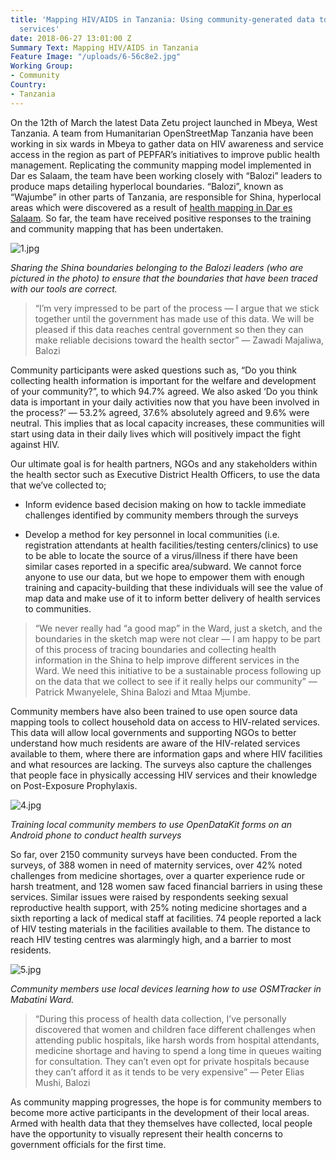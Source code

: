 ```yaml
---
title: 'Mapping HIV/AIDS in Tanzania: Using community-generated data to improve health
  services'
date: 2018-06-27 13:01:00 Z
Summary Text: Mapping HIV/AIDS in Tanzania
Feature Image: "/uploads/6-56c8e2.jpg"
Working Group:
- Community
Country:
- Tanzania
---
```


On the 12th of March the latest Data Zetu project launched in Mbeya, West Tanzania. A team from Humanitarian OpenStreetMap Tanzania have been working in six wards in Mbeya to gather data on HIV awareness and service access in the region as part of PEPFAR’s initiatives to improve public health management. Replicating the community mapping model implemented in Dar es Salaam, the team have been working closely with “Balozi” leaders to produce maps detailing hyperlocal boundaries. “Balozi”, known as “Wajumbe” in other parts of Tanzania, are responsible for Shina, hyperlocal areas which were discovered as a result of [health mapping in Dar es Salaam](https://medium.com/data-zetu/newly-revealed-shina-boundaries-offer-unprecedented-hyperlocal-data-for-decisionmakers-91a2bce04a3e). So far, the team have received positive responses to the training and community mapping that has been undertaken.

![1.jpg](/uploads/1.jpg)

*Sharing the Shina boundaries belonging to the Balozi leaders (who are pictured in the photo) to ensure that the boundaries that have been traced with our tools are correct.*

> “I’m very impressed to be part of the process — I argue that we stick together until the government has made use of this data. We will be pleased if this data reaches central government so then they can make reliable decisions toward the health sector” — Zawadi Majaliwa, Balozi

Community participants were asked questions such as, “Do you think collecting health information is important for the welfare and development of your community?”, to which 94.7% agreed. We also asked ‘Do you think data is important in your daily activities now that you have been involved in the process?’ — 53.2% agreed, 37.6% absolutely agreed and 9.6% were neutral. This implies that as local capacity increases, these communities will start using data in their daily lives which will positively impact the fight against HIV.

Our ultimate goal is for health partners, NGOs and any stakeholders within the health sector such as Executive District Health Officers, to use the data that we’ve collected to;

* Inform evidence based decision making on how to tackle immediate challenges identified by community members through the surveys

* Develop a method for key personnel in local communities (i.e. registration attendants at health facilities/testing centers/clinics) to use to be able to locate the source of a virus/illness if there have been similar cases reported in a specific area/subward. We cannot force anyone to use our data, but we hope to empower them with enough training and capacity-building that these individuals will see the value of map data and make use of it to inform better delivery of health services to communities.

> “We never really had “a good map” in the Ward, just a sketch, and the boundaries in the sketch map were not clear — I am happy to be part of this process of tracing boundaries and collecting health information in the Shina to help improve different services in the Ward. We need this initiative to be a sustainable process following up on the data that we collect to see if it really helps our community” — Patrick Mwanyelele, Shina Balozi and Mtaa Mjumbe.

Community members have also been trained to use open source data mapping tools to collect household data on access to HIV-related services. This data will allow local governments and supporting NGOs to better understand how much residents are aware of the HIV-related services available to them, where there are information gaps and where HIV facilities and what resources are lacking. The surveys also capture the challenges that people face in physically accessing HIV services and their knowledge on Post-Exposure Prophylaxis.

![4.jpg](/uploads/4.jpg)

*Training local community members to use OpenDataKit forms on an Android phone to conduct health surveys*

So far, over 2150 community surveys have been conducted. From the surveys, of 388 women in need of maternity services, over 42% noted challenges from medicine shortages, over a quarter experience rude or harsh treatment, and 128 women saw faced financial barriers in using these services. Similar issues were raised by respondents seeking sexual reproductive health support, with 25% noting medicine shortages and a sixth reporting a lack of medical staff at facilities. 74 people reported a lack of HIV testing materials in the facilities available to them. The distance to reach HIV testing centres was alarmingly high, and a barrier to most residents.

![5.jpg](/uploads/5.jpg)

*Community members use local devices learning how to use OSMTracker in Mabatini Ward.*

> “During this process of health data collection, I’ve personally discovered that women and children face different challenges when attending public hospitals, like harsh words from hospital attendants, medicine shortage and having to spend a long time in queues waiting for consultation. They can’t even opt for private hospitals because they can’t afford it as it tends to be very expensive” — Peter Elias Mushi, Balozi

As community mapping progresses, the hope is for community members to become more active participants in the development of their local areas. Armed with health data that they themselves have collected, local people have the opportunity to visually represent their health concerns to government officials for the first time.